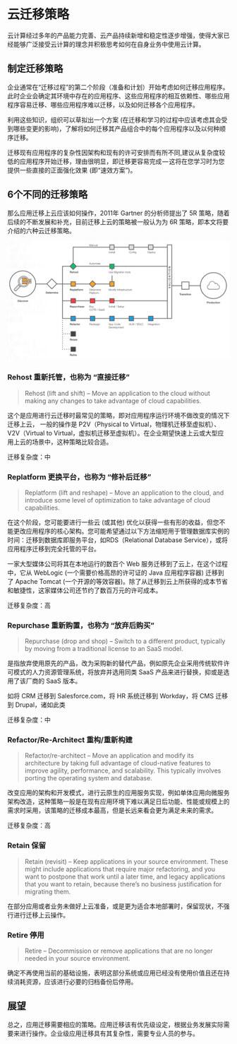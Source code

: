 # 云迁移策略

云计算经过多年的产品能力完善、云产品持续新增和稳定性逐步增强，使得大家已经能够广泛接受云计算的理念并积极思考如何在自身业务中使用云计算。

## 制定迁移策略

企业通常在“迁移过程”的第二个阶段（准备和计划）开始考虑如何迁移应用程序。此时企业会确定其环境中存在的应用程序、这些应用程序的相互依赖性、哪些应用程序容易迁移、哪些应用程序难以迁移，以及如何迁移各个应用程序。

利用这些知识，组织可以草拟出一个方案 (在迁移和学习的过程中应该考虑其会受到哪些变更的影响)，了解将如何迁移其产品组合中的每个应用程序以及以何种顺序迁移。

迁移现有应用程序的复杂性因架构和现有的许可安排而有所不同,建议从复杂度较低的应用程序开始迁移，理由很明显，即迁移更容易完成 — 这将在您学习时为您提供一些直接的正面强化效果 (即“速效方案”)。

## 6个不同的迁移策略

那么应用迁移上云应该如何操作，2011年 Gartner 的分析师提出了 5R 策略，随着后续的不断发展和补充，目前迁移上云的策略被一般认为为 6R 策略，即本文将要介绍的六种云迁移策略。

![Six Common Migration Strategies: Detailed View Diagram](./images/m6r-detailed-view.png)

### Rehost 重新托管，也称为 “直接迁移”
> Rehost (lift and shift) – Move an application to the cloud without making any changes to take advantage of cloud capabilities.

这个是应用进行云迁移时最常见的策略，即对应用程序运行环境不做改变的情况下迁移上云， 一般的操作是 P2V（Physical to Virtual，物理机迁移至虚拟机）、V2V（Virtual to Virtual，虚拟机迁移至虚拟机）。在企业期望快速上云或大型应用上云的场景中，这种策略比较合适。

迁移复杂度：中

### Replatform 更换平台，也称为 “修补后迁移”
> Replatform (lift and reshape) – Move an application to the cloud, and introduce some level of optimization to take advantage of cloud capabilities. 

在这个阶段，您可能要进行一些云 (或其他) 优化以获得一些有形的收益，但您不能更改应用程序的核心架构。您可能希望通过以下方法缩短用于管理数据库实例的时间：迁移到数据库即服务平台，如RDS（Relational Database Service），或将应用程序迁移到完全托管的平台。

一家大型媒体公司将其在本地运行的数百个 Web 服务迁移到了云上，在这个过程中，它从 WebLogic (一个需要价格高昂的许可证的 Java 应用程序容器) 迁移到了 Apache Tomcat (一个开源的等效容器)。除了从迁移到云上所获得的成本节省和敏捷性，这家媒体公司还节约了数百万元的许可成本。

迁移复杂度：高

### Repurchase 重新购置，也称为 “放弃后购买”
> Repurchase (drop and shop) – Switch to a different product, typically by moving from a traditional license to an SaaS model.

是指放弃使用原先的产品，改为采购新的替代产品，例如原先企业采用传统软件许可模式的人力资源管理系统，将放弃并选用同类 SaaS 产品来进行替换，抑或是选用了该厂商的 SaaS 版本。

如将 CRM 迁移到 Salesforce.com，将 HR 系统迁移到 Workday，将 CMS 迁移到 Drupal，诸如此类

迁移复杂度：中

### Refactor/Re-Architect 重构/重新构建
> Refactor/re-architect – Move an application and modify its architecture by taking full advantage of cloud-native features to improve agility, performance, and scalability. This typically involves porting the operating system and database. 

改变应用的架构和开发模式，进行云原生的应用服务实现，例如单体应用向微服务架构改造，这种策略一般是在现有应用环境下难以满足日后功能、性能或规模上的需求时采用，该策略的迁移成本最高，但是长远来看会更为满足未来的需求。

迁移复杂度：高

### Retain 保留
> Retain (revisit) – Keep applications in your source environment. These might include applications that require major refactoring, and you want to postpone that work until a later time, and legacy applications that you want to retain, because there’s no business justification for migrating them.

在部分应用或者业务未做好上云准备，或是更为适合本地部署时，保留现状，不强行进行迁移上云操作。

### Retire 停用
> Retire – Decommission or remove applications that are no longer needed in your source environment.

确定不再使用当前的基础设施，表明这部分系统或应用已经没有使用价值且还在持续消耗资源，应该进行必要的归档备份后停用。

## 展望

总之，应用迁移需要相应的策略。应用迁移该有优先级设定，根据业务发展实际需要来进行操作。企业级应用迁移具有其复杂性，需要专业人员的参与。
